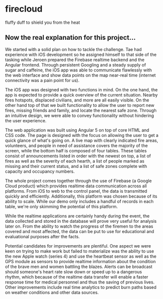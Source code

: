 # firecloud
fluffy duff to shield you from the heat

## Now the real explanation for this project...

We started with a solid plan on how to tackle the challenge. Tae had experience with iOS development so he assigned himself to that side of the tasking while Jeroen prepared the Firebase realtime backend and the Angular frontend. Through persistent Googling and a steady supply of sugar and caffeine, the iOS app was able to communicate flawlessly with the web interface and show data points on the map near-real time (internet connectivity was a pain point for us).


The iOS app was designed with two functions in mind. On the one hand, the app is expected to provide a quick overview of the current situation. Nearby fires hotspots, displaced civilians, and more are all easily visible. On the other hand top of that we built functionality to allow the user to report new fires, missing friends and family, and locate the nearest safe zone. Through an intuitive design, we were able to convey functionality without hindering the user experience.


The web application was built using Angular 5 on top of core HTML and CSS code. The page is designed with the focus on allowing the user to get a quick glance of what's going on. A live map with clearly indicated fire areas, volunteers, and people in need of assistance covers the majority of the screen, while the bottom half is composed of four tables. These tables consist of announcements listed in order with the newest on top, a list of fires as well as the severity of each hearth, a list of people marked as missing and their current status, and a list of safe zones complete with capacity and occupancy numbers.


The whole project comes together through the use of Firebase (a Google Cloud product) which provides realtime data communication across all platforms. From iOS to web to the control panel, the data is transmitted quickly and efficiently. Additionally, this platform was chosen because of its ability to scale. While our demo only includes a handful of records in each table, we're only skimming the potential of this platform.


While the realtime applications are certainly handy during the event, the data collected and stored in the database will prove very useful for analysis later on. From the ability to watch the progress of the firemen to the areas covered and most affected, the data can be put to use for educational and evaluational purposes after the facts.


Potential candidates for improvements are plentiful. One aspect we were keen on trying to make work but failed to materialize was the ability to use the new Apple watch (series 4) and use the heartbeat sensor as well as the GPS module as sensors to provide realtime information about the condition of the brave men and women battling the blazes. Alerts can be broadcast should someone's heart rate slow down or speed up to a dangerous rhythm, which because of the realtime data transfer will enable a faster response time for medical personnel and thus the saving of previous lives. Other improvements include real time analytics to predict burn paths based on weather conditions and other data sources.
